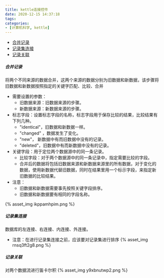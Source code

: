 ```yaml
---
title: kettle连接控件
date: 2020-12-15 14:37:18
tags:
categories:
- [计算机科学, kettle]
---
```


- [合并记录](#合并记录)
- [记录集连接](#记录集连接)
- [记录关联](#记录关联)


##### 合并记录
将两个不同来源的数据合并，这两个来源的数据分别为旧数据和新数据，该步骤将旧数据和新数据按照指定的关键字匹配、比较、合并
+ 需要设置的参数：
    + 旧数据来源：旧数据来源的步骤。
    + 新数据来源：新数据来源的步骤。
+ 标志字段：设置标志字段的名称，标志字段用于保存比较的结果，比较结果有下列几种。
    + "identical"，旧数据和新数据一样。
    + "changed" ，数据发生了变化。
    + "new"， 新数据中有而旧数据中没有的记录。
    + "deleted"，旧数据中有而新数据中没有的记录。
+ 关键字段：用于定位两个数据源中的同一条记录。
    + 比较字段：对于两个数据源中的同一条记录中，指定需要比较的字段。
    + 合并后的数据将包括旧数据来源和新数据来源里的所有数据，对于变化的数据，使用新数据代替旧数据，同时在结果里用一个标示字段，来指定新旧数据的比较结果。
+ 注意：
    + 旧数据和新数据需要事先按照关键字段排序。
    + 旧数据和新数据要有相同的字段名称。

{% asset_img ikppamhpim.png %}

##### 记录集连接
数据库的左连接、右连接、内连接、外连接。
* 注意：在进行记录集连接之前，应该要对记录集进行排序
{% asset_img rnsq3ft2g8.png %}

##### 记录关联
对两个数据流进行笛卡尔积
{% asset_img y9xbnutwp2.png %}


